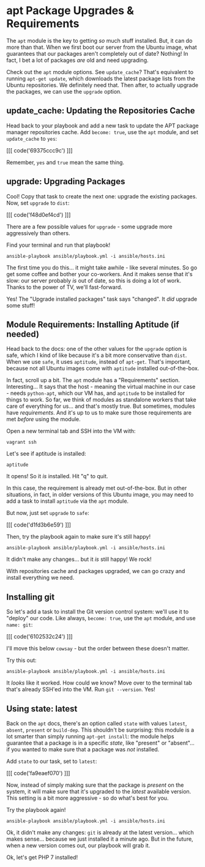 # apt Package Upgrades & Requirements

The `apt` module is the key to getting *so* much stuff installed. But, it can do
more than that. When we first boot our server from the Ubuntu image, what guarantees
that our packages aren't completely out of date? Nothing! In fact, I bet a lot of
packages *are* old and need upgrading.

Check out the `apt` module options. See `update_cache`? That's equivalent to running
`apt-get update`, which downloads the latest package lists from the Ubuntu repositories.
We definitely need that. Then after, to actually upgrade the packages, we can use
the `upgrade` option.

## update_cache: Updating the Repositories Cache

Head back to your playbook and add a new task to update the APT package manager
repositories cache. Add `become: true`, use the `apt` module, and set `update_cache`
to `yes`:

[[[ code('69375ccc9c') ]]]

Remember, `yes` and `true` mean the same thing.

## upgrade: Upgrading Packages

Cool! Copy that task to create the next one: upgrade the existing packages. Now,
set `upgrade` to `dist`:

[[[ code('f48d0ef4cd') ]]]

There are a few possible values for `upgrade` - some upgrade more aggressively
than others.

Find your terminal and run that playbook!

```terminal
ansible-playbook ansible/playbook.yml -i ansible/hosts.ini
```

The first time you do this... it might take awhile - like several minutes. So go
get some coffee and bother your co-workers. And it makes sense that it's slow:
our server probably *is* out of date, so this is doing a lot of work. Thanks to the
power of TV, we'll fast-forward.

Yes! The "Upgrade installed packages" task says "changed". It *did* upgrade some
stuff!

## Module Requirements: Installing Aptitude (if needed)

Head back to the docs: one of the other values for the `upgrade` option is safe,
which I kind of like because it's a bit more conservative than `dist`. When we use
`safe`, it uses `aptitude`, instead of `apt-get`. That's important, because not all
Ubuntu images come with `aptitude` installed out-of-the-box.

In fact, scroll up a bit. The `apt` module has a "Requirements" section. Interesting...
It says that the host - meaning the virtual machine in our case - needs `python-apt`,
which our VM has, and `aptitude` to be installed for things to work. So far, we think
of modules as standalone workers that take care of everything for us... and that's
mostly true. But sometimes, modules have *requirements*. And it's up to us to make
sure those requirements are met *before* using the module.

Open a new terminal tab and SSH into the VM with:

```terminal
vagrant ssh
```

Let's see if aptitude is installed:

```terminal
aptitude
```

It opens! So it *is* installed. Hit "q" to quit.

In this case, the requirement is already met out-of-the-box. But in other situations,
in fact, in older versions of this Ubuntu image, you may need to add a task to install
`aptitude` via the `apt` module.

But now, just set `upgrade` to `safe`:

[[[ code('d1fd3b6e59') ]]]

Then, try the playbook again to make sure it's still happy!

```terminal
ansible-playbook ansible/playbook.yml -i ansible/hosts.ini
```

It didn't make any changes... but it *is* still happy! We rock!

With repositories cache and packages upgraded, we can go crazy and install everything
we need.

## Installing git

So let's add a task to install the Git version control system: we'll use it to "deploy"
our code. Like always, `become: true`, use the `apt` module, and use `name: git`:

[[[ code('6102532c24') ]]]

I'll move this below `cowsay` - but the order between these doesn't matter.

Try this out:

```terminal
ansible-playbook ansible/playbook.yml -i ansible/hosts.ini
```

It *looks* like it worked. How could we know? Move over to the terminal tab that's
already SSH'ed into the VM. Run `git --version`.  Yes!

## Using state: latest

Back on the `apt` docs, there's an option called `state` with values `latest`,
`absent`, `present` or `build-dep`. This shouldn't be surprising: this module is
a lot smarter than simply running `apt-get install`: the module helps guarantee
that a package is in a specific *state*, like "present" or "absent"... if you wanted
to make sure that a package was *not* installed.

Add `state` to our task, set to `latest`:

[[[ code('fa9eaef070') ]]]

Now, instead of simply making sure that
the package is *present* on the system, it will make sure that it's upgraded to the
*latest* available version. This setting is a bit more aggressive - so do what's
best for you.

Try the playbook again!

```terminal
ansible-playbook ansible/playbook.yml -i ansible/hosts.ini
```

Ok, it didn't make any changes: `git` is already at the latest version... which makes
sense... because we just installed it a minute ago. But in the future, when a new
version comes out, our playbook will grab it.

Ok, let's get PHP 7 installed!
